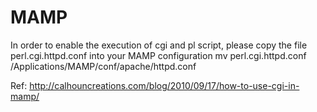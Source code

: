 MAMP
======

In order to enable the execution of cgi and pl script, please copy the file perl.cgi.httpd.conf into 
your MAMP configuration
mv perl.cgi.httpd.conf /Applications/MAMP/conf/apache/httpd.conf

Ref: http://calhouncreations.com/blog/2010/09/17/how-to-use-cgi-in-mamp/
